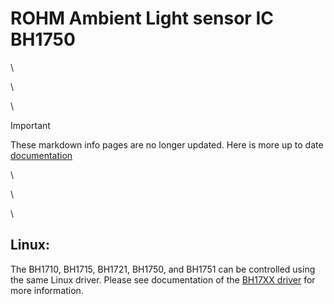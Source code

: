 # ROHM Ambient Light sensor IC BH1750
\

\

\

> [!IMPORTANT]
> These markdown info pages are no longer updated. Here is more up to date [documentation](https://rohmsemiconductor.github.io/Linux-Kernel-Sensor-Drivers/Sensors/BH17XX/)

\

\

\

## Linux:

The BH1710, BH1715, BH1721, BH1750, and BH1751 can be controlled using the same Linux driver. Please see documentation of the [BH17XX driver](https://github.com/RohmSemiconductor/Linux-Kernel-sensor-Drivers/tree/master/Sensors/BH17XX) for more information.

